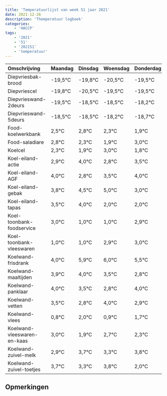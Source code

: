 ```yaml
---
title: 'Temperatuurlijst van week 51 jaar 2021'
date: 2021-12-26
description: 'Themperatuur logboek'
categories:
    - 'HACCP'
tags:
    - '2021'
    - '51'
    - '202151'
    - 'temperatuur'
---
```

|Omschrijving|Maandag|Dinsdag|Woensdag|Donderdag|Vrijdag|Zaterdag|Zondag|
|:---|:---|:---|:---|:---|:---|:---|:---|
|Diepvriesbak-brood|-19,5°C|-19,8°C|-20,5°C|-19,5°C|-19,5°C|-19,2°C|-19,7°C|
|Diepvriescel|-19,8°C|-20,5°C|-19,5°C|-19,5°C|-19,2°C|-19,7°C|-20,1°C|
|Diepvrieswand-2deurs|-19,5°C|-18,5°C|-18,5°C|-18,2°C|-18,7°C|-19,1°C|-18,0°C|
|Diepvrieswand-5deurs|-18,5°C|-18,5°C|-18,2°C|-18,7°C|-19,1°C|-18,0°C|-19,2°C|
|Food-koelwerkbank|2,5°C|2,8°C|2,3°C|1,9°C|3,0°C|1,8°C|2,5°C|
|Food-saladiare|2,8°C|2,3°C|1,9°C|3,0°C|1,8°C|2,5°C|3,0°C|
|Koelcel|2,3°C|1,9°C|3,0°C|1,8°C|2,5°C|3,0°C|1,0°C|
|Koel-eiland-actie|2,9°C|4,0°C|2,8°C|3,5°C|4,0°C|2,0°C|2,0°C|
|Koel-eiland-AGF|4,0°C|2,8°C|3,5°C|4,0°C|2,0°C|2,0°C|3,9°C|
|Koel-eiland-gebak|3,8°C|4,5°C|5,0°C|3,0°C|3,0°C|4,9°C|5,0°C|
|Koel-eiland-tapas|3,5°C|4,0°C|2,0°C|2,0°C|3,9°C|4,0°C|3,5°C|
|Koel-toonbank-foodservice|3,0°C|1,0°C|1,0°C|2,9°C|3,0°C|2,5°C|1,8°C|
|Koel-toonbank-vleeswaren|1,0°C|1,0°C|2,9°C|3,0°C|2,5°C|1,8°C|3,0°C|
|Koelwand-frisdrank|4,0°C|5,9°C|6,0°C|5,5°C|4,8°C|6,0°C|4,9°C|
|Koelwand-maaltijden|3,9°C|4,0°C|3,5°C|2,8°C|4,0°C|2,9°C|3,7°C|
|Koelwand-panklaar|4,0°C|3,5°C|2,8°C|4,0°C|2,9°C|3,7°C|3,3°C|
|Koelwand-vetten|3,5°C|2,8°C|4,0°C|2,9°C|3,7°C|3,3°C|3,8°C|
|Koelwand-vlees|0,8°C|2,0°C|0,9°C|1,7°C|1,3°C|1,8°C|0,0°C|
|Koelwand-vleeswaren-en-kaas|3,0°C|1,9°C|2,7°C|2,3°C|2,8°C|1,0°C|2,5°C|
|Koelwand-zuivel-melk|2,9°C|3,7°C|3,3°C|3,8°C|2,0°C|3,5°C|3,5°C|
|Koelwand-zuivel-toetjes|3,7°C|3,3°C|3,8°C|2,0°C|3,5°C|3,5°C|3,3°C|

## Opmerkingen


